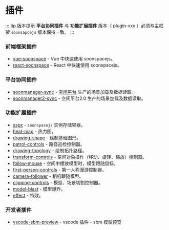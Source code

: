 # 插件

::: tip 版本提示
**平台协同插件** 与 **功能扩展插件** 版本（ plugin-xxx ）必须与主框架 `soonsapcejs` 版本保持一致。
:::

### 前端框架插件
- [vue-soonspace](./vue-soonspace.html) - Vue 中快速使用 soonspacejs。
- [react-soonspace](./react-soonspace.html) - React 中快速使用 soonspacejs。

### 平台协同插件
- [soonmanager-sync](./soonmanager-sync.html) - [空间平台](http://www.xwbuilders.com:9050/#/projectManage/bim) 生产的场景加载及数据读取。
- [soonmanager2-sync](./soonmanager2-sync.html) - 空间平台2.0 生产的场景加载及数据读取。

### 功能扩展插件
- [sspx](./sspx.html) - `soonspacejs` 实例存储容器。
- [heat-map](./heat-map.html) - 热力图。
- [drawing-shape](./drawing-shape.html) - 绘制基础图形。
- [patrol-controls](./patrol-controls.html) - 路径巡检控制器。
- [drawing-topology](./drawing-topology.html) - 绘制拓扑路径。
- [transform-controls](./transform-controls.html) - 空间对象操作（移动、旋转、缩放）控制器。
- [follow-mouse](./follow-mouse.html) - 空间中摆放模型时，模型跟随鼠标。
- [first-person-controls](./first-person-controls.html) - 第一人称漫游控制器。
- [camera-follower](./camera-follower.html) - 相机跟随模型。
- [clipping-controls](./clipping-controls.html) - 模型、场景切割控制器。
- [model-blast](./model-blast.html) - 模型爆炸。
- [effect](./effect.html) - 特效。

### 开发者插件
- [vscode-sbm-preview](./vscode-sbm-preview.html) - vscode 插件 - sbm 模型预览
